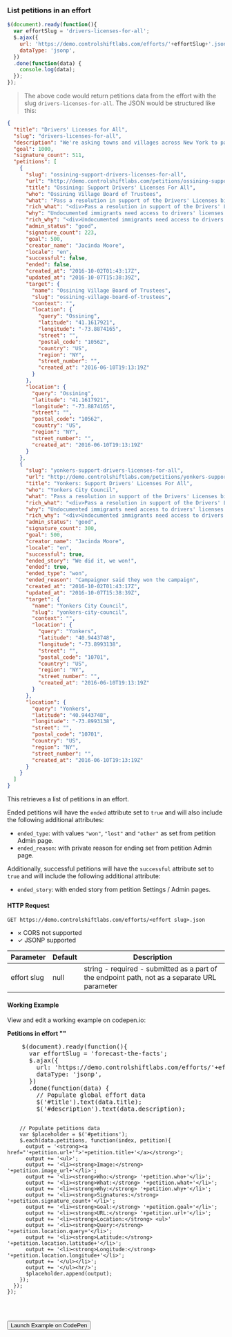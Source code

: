 ### List petitions in an effort

```js
$(document).ready(function(){
  var effortSlug = 'drivers-licenses-for-all';
  $.ajax({
    url: 'https://demo.controlshiftlabs.com/efforts/'+effortSlug+'.json',
    dataType: 'jsonp',
  })
  .done(function(data) {
    console.log(data);
  });
});
```

> The above code would return petitions data from the effort with the slug `drivers-licenses-for-all`.  The JSON would be structured like this:

```json
{
  "title": "Drivers' Licenses for All",
  "slug": "drivers-licenses-for-all",
  "description": "We're asking towns and villages across New York to pass resolutions in support of the Drivers' License bill. Anyone who can pass a driving test should be able to get a license.",
  "goal": 1000,
  "signature_count": 511,
  "petitions": [
    {
      "slug": "ossining-support-drivers-licenses-for-all",
      "url": "http://demo.controlshiftlabs.com/petitions/ossining-support-drivers-licenses-for-all",
      "title": "Ossining: Support Drivers' Licenses For All",
      "who": "Ossining Village Board of Trustees",
      "what": "Pass a resolution in support of the Drivers' Licenses bill",
      "rich_what": "<div>Pass a resolution in support of the Drivers' Licenses bill</div>",
      "why": "Undocumented immigrants need access to drivers' licenses so they can drive to work, school, and everywhere else. This will improve road safety for everyone.",
      "rich_why": "<div>Undocumented immigrants need access to drivers' licenses so they can drive to work, school, and everywhere else. This will improve road safety for everyone.</div>",
      "admin_status": "good",
      "signature_count": 223,
      "goal": 500,
      "creator_name": "Jacinda Moore",
      "locale": "en",
      "successful": false,
      "ended": false,
      "created_at": "2016-10-02T01:43:17Z",
      "updated_at": "2016-10-07T15:38:39Z",
      "target": {
        "name": "Ossining Village Board of Trustees",
        "slug": "ossining-village-board-of-trustees",
        "context": "",
        "location": {
          "query": "Ossining",
          "latitude": "41.1617921",
          "longitude": "-73.8874165",
          "street": "",
          "postal_code": "10562",
          "country": "US",
          "region": "NY",
          "street_number": "",
          "created_at": "2016-06-10T19:13:19Z"
        }
      },
      "location": {
        "query": "Ossining",
        "latitude": "41.1617921",
        "longitude": "-73.8874165",
        "street": "",
        "postal_code": "10562",
        "country": "US",
        "region": "NY",
        "street_number": "",
        "created_at": "2016-06-10T19:13:19Z"
      }
    },
    {
      "slug": "yonkers-support-drivers-licenses-for-all",
      "url": "http://demo.controlshiftlabs.com/petitions/yonkers-support-drivers-licenses-for-all",
      "title": "Yonkers: Support Drivers' Licenses For All",
      "who": "Yonkers City Council",
      "what": "Pass a resolution in support of the Drivers' Licenses bill",
      "rich_what": "<div>Pass a resolution in support of the Drivers' Licenses bill</div>",
      "why": "Undocumented immigrants need access to drivers' licenses so they can drive to work, school, and everywhere else. This will improve road safety for everyone.",
      "rich_why": "<div>Undocumented immigrants need access to drivers' licenses so they can drive to work, school, and everywhere else. This will improve road safety for everyone.</div>",
      "admin_status": "good",
      "signature_count": 300,
      "goal": 500,
      "creator_name": "Jacinda Moore",
      "locale": "en",
      "successful": true,
      "ended_story": "We did it, we won!",
      "ended": true,
      "ended_type": "won",
      "ended_reason": "Campaigner said they won the campaign",
      "created_at": "2016-10-02T01:43:17Z",
      "updated_at": "2016-10-07T15:38:39Z",
      "target": {
        "name": "Yonkers City Council",
        "slug": "yonkers-city-council",
        "context": "",
        "location": {
          "query": "Yonkers",
          "latitude": "40.9443748",
          "longitude": "-73.8993138",
          "street": "",
          "postal_code": "10701",
          "country": "US",
          "region": "NY",
          "street_number": "",
          "created_at": "2016-06-10T19:13:19Z"
        }
      },
      "location": {
        "query": "Yonkers",
        "latitude": "40.9443748",
        "longitude": "-73.8993138",
        "street": "",
        "postal_code": "10701",
        "country": "US",
        "region": "NY",
        "street_number": "",
        "created_at": "2016-06-10T19:13:19Z"
      }
    }
  ]
}
```

This retrieves a list of petitions in an effort.

Ended petitions will have the `ended` attribute set to `true` and will also include the following additional attributes:

* `ended_type`: with values `"won"`, `"lost"` and `"other"` as set from petition Admin page.
* `ended_reason`: with private reason for ending set from petition Admin page.

Additionally, successful petitions will have the `successful` attribute set to `true` and will include the following additional attribute:

* `ended_story`: with ended story from petition Settings / Admin pages.

#### HTTP Request

`GET https://demo.controlshiftlabs.com/efforts/<effort slug>.json`

- &times; CORS not supported
- &check; JSONP supported

Parameter | Default | Description
--------- | ------- | -----------
effort slug | null | string - required - submitted as a part of the endpoint path, not as a separate URL parameter

#### Working Example

View and edit a working example on codepen.io:

<div class="js-codepen-data hidden" data-title="ControlShift Labs: List of Petitions in an Effort Example">
  <div class="codepen-html">
    <strong>Petitions in effort "<span id="title"></span>"</strong>
    <p><span id="description"></span></p>
    <div id="petitions">
    </div>
  </div>
  <pre class="codepen-js">
    $(document).ready(function(){
      var effortSlug = 'forecast-the-facts';
      $.ajax({
        url: 'https://demo.controlshiftlabs.com/efforts/'+effortSlug+'.json',
        dataType: 'jsonp',
      })
      .done(function(data) {
        // Populate global effort data
        $('#title').text(data.title);
        $('#description').text(data.description);

        // Populate petitions data
        var $placeholder = $('#petitions');
        $.each(data.petitions, function(index, petition){
          output = '<strong><a href="'+petition.url+'">'+petition.title+'</a></strong>';
          output += '<ul>';
          output += '<li><strong>Image:</strong> '+petition.image_url+'</li>';
          output += '<li><strong>Who:</strong> '+petition.who+'</li>';
          output += '<li><strong>What:</strong> '+petition.what+'</li>';
          output += '<li><strong>Why:</strong> '+petition.why+'</li>';
          output += '<li><strong>Signatures:</strong> '+petition.signature_count+'</li>';
          output += '<li><strong>Goal:</strong> '+petition.goal+'</li>';
          output += '<li><strong>URL:</strong> '+petition.url+'</li>';
          output += '<li><strong>Location:</strong> <ul>'
          output += '<li><strong>Query:</strong> '+petition.location.query+'</li>';
          output += '<li><strong>Latitude:</strong> '+petition.location.latitude+'</li>';
          output += '<li><strong>Longitude:</strong> '+petition.location.longitude+'</li>';
          output += '</ul></li>';
          output += '</ul><hr/>';
          $placeholder.append(output);
        });
      });
    });
  </pre>
</div>

<form action="https://codepen.io/pen/define" method="POST" target="_blank" class="hidden">
  <input type="hidden" name="data" class="js-data" value="">
  <input type="submit" value="Launch Example on CodePen">
</form>
<div></div>
